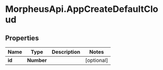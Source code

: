 # MorpheusApi.AppCreateDefaultCloud

## Properties

Name | Type | Description | Notes
------------ | ------------- | ------------- | -------------
**id** | **Number** |  | [optional] 


